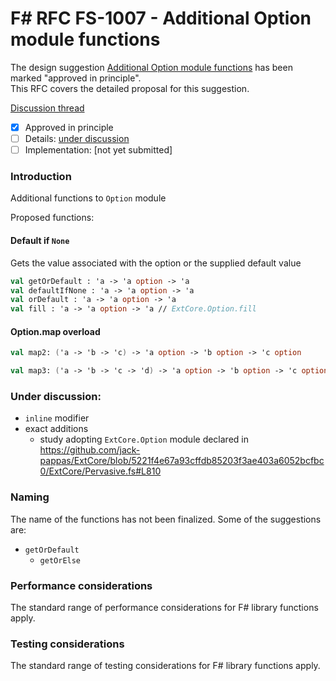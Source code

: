 # F# RFC FS-1007 - Additional Option module functions

The design suggestion [Additional Option module functions](https://fslang.uservoice.com/forums/245727-f-language/suggestions/6672880-add-a-option-getordefault-method-as-a-curryable-al) has been marked "approved in principle".  
This RFC covers the detailed proposal for this suggestion.

[Discussion thread](https://github.com/fsharp/FSharpLangDesign/issues/60)

* [x] Approved in principle
* [ ] Details: [under discussion](https://github.com/fsharp/FSharpLangDesign/issues/60)
* [ ] Implementation: [not yet submitted]

### Introduction

Additional functions to `Option` module

Proposed functions:

#### Default if `None`

Gets the value associated with the option or the supplied default value

```fsharp
val getOrDefault : 'a -> 'a option -> 'a
val defaultIfNone : 'a -> 'a option -> 'a
val orDefault : 'a -> 'a option -> 'a
val fill : 'a -> 'a option -> 'a // ExtCore.Option.fill
```

#### Option.map overload

```fsharp
val map2: ('a -> 'b -> 'c) -> 'a option -> 'b option -> 'c option
```

```fsharp
val map3: ('a -> 'b -> 'c -> 'd) -> 'a option -> 'b option -> 'c option -> 'd option
```


### Under discussion:

- `inline` modifier
- exact additions
  - study adopting `ExtCore.Option` module declared in https://github.com/jack-pappas/ExtCore/blob/5221f4e67a93cffdb85203f3ae403a6052bcfbc0/ExtCore/Pervasive.fs#L810

### Naming 

The name of the functions has not been finalized.  Some of the suggestions are:

- `getOrDefault`
   * `getOrElse`

### Performance considerations

The standard range of performance considerations for F# library functions apply.

### Testing considerations

The standard range of testing  considerations for F# library functions apply.
